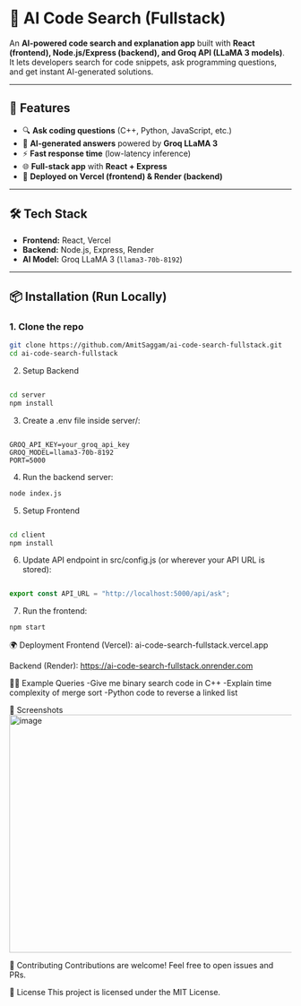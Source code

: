 # 🚀 AI Code Search (Fullstack)

An **AI-powered code search and explanation app** built with **React (frontend), Node.js/Express (backend), and Groq API (LLaMA 3 models)**.  
It lets developers search for code snippets, ask programming questions, and get instant AI-generated solutions.

---

## 🌟 Features
- 🔍 **Ask coding questions** (C++, Python, JavaScript, etc.)  
- 🤖 **AI-generated answers** powered by **Groq LLaMA 3**  
- ⚡ **Fast response time** (low-latency inference)  
- 🌐 **Full-stack app** with **React + Express**  
- 🚀 **Deployed on Vercel (frontend) & Render (backend)**  

---

## 🛠️ Tech Stack
- **Frontend:** React, Vercel  
- **Backend:** Node.js, Express, Render  
- **AI Model:** Groq LLaMA 3 (`llama3-70b-8192`)  

---

## 📦 Installation (Run Locally)

### 1. Clone the repo
```bash
git clone https://github.com/AmitSaggam/ai-code-search-fullstack.git
cd ai-code-search-fullstack
```

2. Setup Backend
```bash

cd server
npm install
```
3. Create a .env file inside server/:

```env

GROQ_API_KEY=your_groq_api_key
GROQ_MODEL=llama3-70b-8192
PORT=5000
```
4. Run the backend server:

```bash
node index.js
```
5. Setup Frontend
```bash

cd client
npm install
```
6. Update API endpoint in src/config.js (or wherever your API URL is stored):

```js

export const API_URL = "http://localhost:5000/api/ask";
```
7. Run the frontend:

```bash
npm start
```
🌍 Deployment
Frontend (Vercel): ai-code-search-fullstack.vercel.app

Backend (Render): https://ai-code-search-fullstack.onrender.com

🧑‍💻 Example Queries
-Give me binary search code in C++
-Explain time complexity of merge sort
-Python code to reverse a linked list

📸 Screenshots
<img width="929" height="425" alt="image" src="https://github.com/user-attachments/assets/9b52774e-97b3-4ccd-a28b-e7c448676705" />


🤝 Contributing
Contributions are welcome! Feel free to open issues and PRs.

📜 License
This project is licensed under the MIT License.
